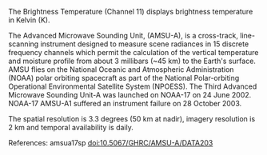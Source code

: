 The Brightness Temperature (Channel 11) displays brightness temperature in Kelvin (K).

The Advanced Microwave Sounding Unit, (AMSU-A), is a cross-track, line-scanning instrument designed to measure scene radiances in 15 discrete frequency channels which permit the calculation of the vertical temperature and moisture profile from about 3 millibars (~45 km) to the Earth's surface. AMSU flies on the National Oceanic and Atmospheric Administration (NOAA) polar orbiting spacecraft as part of the National Polar-orbiting Operational Environmental Satellite System (NPOESS). The Third Advanced Microwave Sounding Unit-A was launched on NOAA-17 on 24 June 2002. NOAA-17 AMSU-A1 suffered an instrument failure on 28 October 2003.

The spatial resolution is 3.3 degrees (50 km at nadir), imagery resolution is 2 km and temporal availability is daily.

References: amsua17sp [doi:10.5067/GHRC/AMSU-A/DATA203](https://doi.org/10.5067/GHRC/AMSU-A/DATA203)